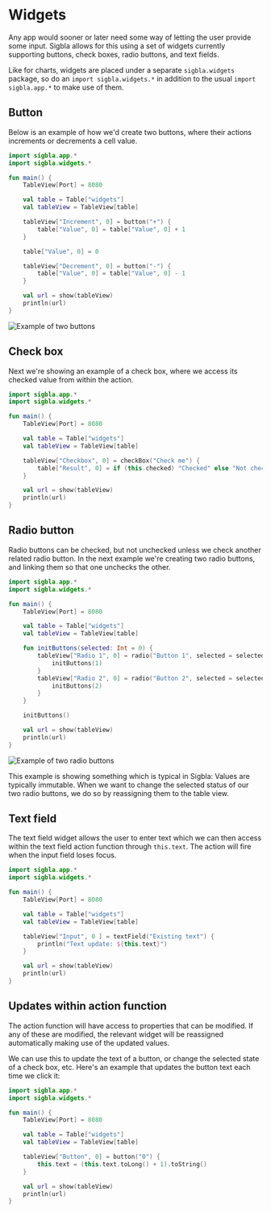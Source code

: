 # Widgets

Any app would sooner or later need some way of letting the user provide some input. Sigbla allows for this using a set
of widgets currently supporting buttons, check boxes, radio buttons, and text fields.

Like for charts, widgets are placed under a separate `sigbla.widgets` package, so do an `import sigbla.widgets.*` in
addition to the usual `import sigbla.app.*` to make use of them.

## Button

Below is an example of how we'd create two buttons, where their actions increments or decrements a cell value.

``` kotlin
import sigbla.app.*
import sigbla.widgets.*

fun main() {
    TableView[Port] = 8080

    val table = Table["widgets"]
    val tableView = TableView[table]

    tableView["Increment", 0] = button("+") {
        table["Value", 0] = table["Value", 0] + 1
    }

    table["Value", 0] = 0

    tableView["Decrement", 0] = button("-") {
        table["Value", 0] = table["Value", 0] - 1
    }

    val url = show(tableView)
    println(url)
}
```

![Example of two buttons](img/widgets_buttons.png)

## Check box

Next we're showing an example of a check box, where we access its checked value from within the action.

``` kotlin
import sigbla.app.*
import sigbla.widgets.*

fun main() {
    TableView[Port] = 8080

    val table = Table["widgets"]
    val tableView = TableView[table]

    tableView["Checkbox", 0] = checkBox("Check me") {
        table["Result", 0] = if (this.checked) "Checked" else "Not checked"
    }

    val url = show(tableView)
    println(url)
}
```

## Radio button

Radio buttons can be checked, but not unchecked unless we check another related radio button. In the next example
we're creating two radio buttons, and linking them so that one unchecks the other.

``` kotlin
import sigbla.app.*
import sigbla.widgets.*

fun main() {
    TableView[Port] = 8080

    val table = Table["widgets"]
    val tableView = TableView[table]

    fun initButtons(selected: Int = 0) {
        tableView["Radio 1", 0] = radio("Button 1", selected = selected == 1) {
            initButtons(1)
        }
        tableView["Radio 2", 0] = radio("Button 2", selected = selected == 2) {
            initButtons(2)
        }
    }

    initButtons()

    val url = show(tableView)
    println(url)
}
```

![Example of two radio buttons](img/widgets_radio_buttons.png)

This example is showing something which is typical in Sigbla: Values are typically immutable. When we want to
change the selected status of our two radio buttons, we do so by reassigning them to the table view.

## Text field

The text field widget allows the user to enter text which we can then access within the text field action function
through `this.text`. The action will fire when the input field loses focus.

``` kotlin
import sigbla.app.*
import sigbla.widgets.*

fun main() {
    TableView[Port] = 8080

    val table = Table["widgets"]
    val tableView = TableView[table]

    tableView["Input", 0 ] = textField("Existing text") {
        println("Text update: ${this.text}")
    }

    val url = show(tableView)
    println(url)
}
```

## Updates within action function

The action function will have access to properties that can be modified. If any of these are modified, the relevant
widget will be reassigned automatically making use of the updated values.

We can use this to update the text of a button, or change the selected state of a check box, etc. Here's an example
that updates the button text each time we click it:

``` kotlin
import sigbla.app.*
import sigbla.widgets.*

fun main() {
    TableView[Port] = 8080

    val table = Table["widgets"]
    val tableView = TableView[table]

    tableView["Button", 0] = button("0") {
        this.text = (this.text.toLong() + 1).toString()
    }

    val url = show(tableView)
    println(url)
}
```
